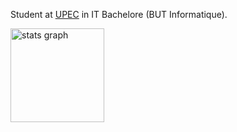 Student at [UPEC](https://www.u-pec.fr/) in IT Bachelore (BUT Informatique).

  <img src="https://github-readme-stats.vercel.app/api?username=mrcotinsol&hide_title=true&hide_rank=true&show_icons=true&count_private=true&disable_animations=false&theme=rose_pine&locale=en&hide_border=true" height="150" alt="stats graph"  />
